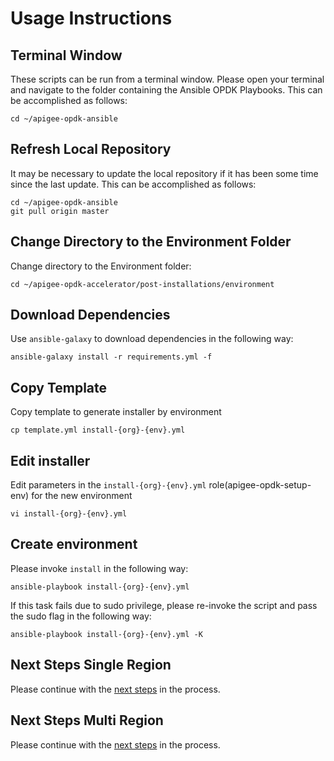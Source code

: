 # Usage Instructions

## Terminal Window
These scripts can be run from a terminal window. Please open your terminal and navigate to the folder
containing the Ansible OPDK Playbooks. This can be accomplished as follows: 

    cd ~/apigee-opdk-ansible

## Refresh Local Repository
It may be necessary to update the local repository if it has been some time since the last update.
This can be accomplished as follows: 

    cd ~/apigee-opdk-ansible
    git pull origin master

## Change Directory to the Environment Folder
Change directory to the Environment folder:

    cd ~/apigee-opdk-accelerator/post-installations/environment

## Download Dependencies
Use `ansible-galaxy` to download dependencies in the following way: 

    ansible-galaxy install -r requirements.yml -f

## Copy Template
Copy template to generate installer by environment

    cp template.yml install-{org}-{env}.yml
	
## Edit installer
Edit parameters in the `install-{org}-{env}.yml` role(apigee-opdk-setup-env) for the new environment

    vi install-{org}-{env}.yml

## Create environment 

Please invoke `install` in the following way:
    
    ansible-playbook install-{org}-{env}.yml

If this task fails due to sudo privilege, please re-invoke the script and pass the sudo flag in the following way: 

    ansible-playbook install-{org}-{env}.yml -K
    

## Next Steps Single Region

Please continue with the [next steps](../../installations/single-region/README.md#quick-start-usage-overview) in the process.

## Next Steps Multi Region

Please continue with the [next steps](../../installations/multi-region/README.md#quick-start-usage-overview) in the process.